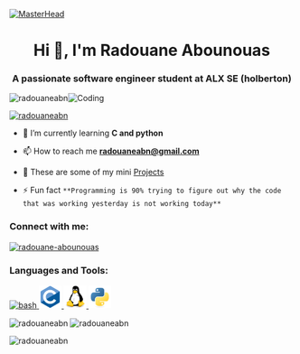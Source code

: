 [![MasterHead](https://github.com/RadouaneAbn/RadouaneAbn/assets/137453952/8cd3554d-3dc1-4cc5-b7ca-5a4ca27466e1)](https://github.com/RadouaneAbn)
<h1 align="center">Hi 👋, I'm Radouane Abounouas</h1>
<h3 align="center">A passionate software engineer student at ALX SE (holberton)</h3>
<img align="right" alt="Coding" width="400" src="https://i.gifer.com/LSsT.gif">

<p align="left"> <img src="https://komarev.com/ghpvc/?username=radouaneabn&label=Profile%20views&color=0e75b6&style=flat" alt="radouaneabn" /> </p>

<p align="left"> <a href="https://github.com/ryo-ma/github-profile-trophy"><img src="https://github-profile-trophy.vercel.app/?username=radouaneabn" alt="radouaneabn" /></a> </p>

- 🌱 I’m currently learning **C and python**

- 📫 How to reach me **radouaneabn@gmail.com**

- 📄 These are some of my mini [Projects](https://github.com/RadouaneAbn/Projects)

- ⚡ Fun fact `**Programming is 90% trying to figure out why the code that was working yesterday is not working today**`

<h3 align="left">Connect with me:</h3>
<p align="left">
<a href="https://linkedin.com/in/radouane-abounouas" target="blank"><img align="center" src="https://raw.githubusercontent.com/rahuldkjain/github-profile-readme-generator/master/src/images/icons/Social/linked-in-alt.svg" alt="radouane-abounouas" height="30" width="40" /></a>
</p>


<h3 align="left">Languages and Tools:</h3>
<p align="left"> <a href="https://www.gnu.org/software/bash/" target="_blank" rel="noreferrer"> <img src="https://www.vectorlogo.zone/logos/gnu_bash/gnu_bash-icon.svg" alt="bash" width="40" height="40"/> </a> <a href="https://www.cprogramming.com/" target="_blank" rel="noreferrer"> <img src="https://raw.githubusercontent.com/devicons/devicon/master/icons/c/c-original.svg" alt="c" width="40" height="40"/> </a> <a href="https://www.linux.org/" target="_blank" rel="noreferrer"> <img src="https://raw.githubusercontent.com/devicons/devicon/master/icons/linux/linux-original.svg" alt="linux" width="40" height="40"/> </a> <a href="https://www.python.org" target="_blank" rel="noreferrer"> <img src="https://raw.githubusercontent.com/devicons/devicon/master/icons/python/python-original.svg" alt="python" width="40" height="40"/> </a> </p>

<p><img align="center" width="300" src="https://github-readme-stats.vercel.app/api/top-langs?username=radouaneabn&show_icons=true&locale=en&layout=compact" alt="radouaneabn" /> <img align="center" width="337" src="https://github-readme-stats.vercel.app/api?username=radouaneabn&show_icons=true&locale=en" alt="radouaneabn" /></p>

<p><img align="left" width="400" src="https://github-readme-streak-stats.herokuapp.com/?user=radouaneabn&" alt="radouaneabn" /></p>

